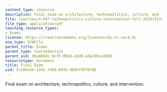 ```yaml
---
content_type: resource
description: Final exam on architecture, technopolitics, culture, and intervention.
file: /courses/4-647-technopolitics-culture-intervention-fall-2014/5110ba3e1241fd5869354b92f95f0786_MIT4_647F14_Exam_3.pdf
file_type: application/pdf
learning_resource_types:
- Exams
license: https://creativecommons.org/licenses/by-nc-sa/4.0/
ocw_type: OCWFile
parent_title: Exams
parent_type: CourseSection
parent_uid: 36a868dc-9cf5-091d-e5d0-eda7d9cea9d6
resourcetype: Document
title: Final Exam
uid: 5110ba3e-1241-fd58-6935-4b92f95f0786
---
```

Final exam on architecture, technopolitics, culture, and intervention.